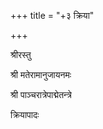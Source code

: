 +++
title = "+३ क्रिया"

+++


श्रीरस्तु

श्री मतेरामानुजायनमः

श्री पाञ्चरात्रेपाद्मेतन्त्रे

क्रियापादः
